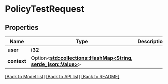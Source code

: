 # PolicyTestRequest

## Properties

Name | Type | Description | Notes
------------ | ------------- | ------------- | -------------
**user** | **i32** |  | 
**context** | Option<[**std::collections::HashMap<String, serde_json::Value>**](serde_json::Value.md)> |  | [optional]

[[Back to Model list]](../README.md#documentation-for-models) [[Back to API list]](../README.md#documentation-for-api-endpoints) [[Back to README]](../README.md)


